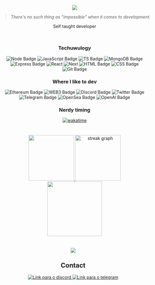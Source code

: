 #

<div align="center">
<section>
  <img src="https://profile-counter.glitch.me/%7BJayJayTech%7D/count.svg" />
</section>

> _There's no such thing as "impossible" when it comes to development._

</section>

  Self taught developer
<div style="display: flex; justify-content: center" align="center">

	
</div>

#

<section align="center">
</section>
<div style="justify-content: center" align="center">
  <div>
    <p style="text-align: center;">

### Techuwulogy

![Node Badge](https://img.shields.io/badge/-Node.js-339933?style=for-the-badge&logo=node.js&logoColor=white)
![JavaScript Badge](https://img.shields.io/badge/-JavaScript-FCC624?style=for-the-badge&logo=JavaScript&logoColor=323330)
![TS Badge](https://img.shields.io/badge/Typescript-007acc?style=for-the-badge&logo=typescript&logoColor=white)
![MongoDB Badge](https://img.shields.io/badge/MongoDB-0?style=for-the-badge&logo=MongoDB&logoColor=white)
![Express Badge](https://img.shields.io/badge/-Express.js-green?style=for-the-badge&logo=Express&logoColor=black)
![React](https://img.shields.io/badge/react-%2320232a.svg?style=for-the-badge&logo=react&logoColor=%2361DAFB)
![Next](https://img.shields.io/badge/nextJS-%2320232a.svg?style=for-the-badge&logo=next.js&logoColor=%2361DAFB)
![HTML Badge](https://img.shields.io/badge/-HTML-E34F26?style=for-the-badge&logo=html5&logoColor=white)
![CSS Badge](https://img.shields.io/badge/-CSS-1572B6?style=for-the-badge&logo=css3&logoColor=white)
![Git Badge](https://img.shields.io/badge/-Git-F05032?style=for-the-badge&logo=git&logoColor=white)

</p>
</div>

  <div>

  </div>

  <div>
    <p>

### Where I like to dev

![Ethereum Badge](https://img.shields.io/badge/ethereum-1572B6?style=for-the-badge&logo=ethereum)
![WEB3 Badge](https://img.shields.io/badge/WEB3-000?style=for-the-badge)
![Discord Badge](https://img.shields.io/badge/Discord-5865F2?style=for-the-badge&logo=discord&logoColor=white)
![Twitter Badge](https://img.shields.io/badge/Twitter-1DA1F2?style=for-the-badge&logo=twitter&logoColor=white)
![Telegram Badge](https://img.shields.io/badge/telegram-fff?style=for-the-badge&logo=telegram)
![OpenSea Badge](https://img.shields.io/badge/OpenSEA-fff?style=for-the-badge&logo=opensea)
![OpenAI Badge](https://img.shields.io/badge/-OpenAi-000?style=for-the-badge&logo=openai)

</p>

  </div>

</div>

### Nerdy timing

[![wakatime](https://wakatime.com/badge/user/c7a5e8d6-0c47-451a-affe-b7735e691e04.svg?style=for-the-badge)](https://wakatime.com/@c7a5e8d6-0c47-451a-affe-b7735e691e04)

#

<div align="center">

  <a href="https://github.com/JayJayTech">
  <img height="150em" src="https://github-readme-stats.vercel.app/api/top-langs/?username=JayJayTech&layout=compact&langs_count=7&theme=dark"/>
 <img src="https://streak-stats.demolab.com?user=JayJayTech&locale=en&mode=daily&theme=dark&hide_border=false&border_radius=5" height="150" alt="streak graph"  />
 </a>
</div>

<div align="center">
<img height="180em" src="https://github-readme-stats.vercel.app/api/wakatime?username=jvrl18&layout=compact&langs_count=8"/>

</div>

#
<div style="display: flex; justify-content: center" align="center">

<section style="margin-right: 10px;">

  <img src="https://lanyard.cnrad.dev/api/272371726329970688">

  <h2>Contact</h2>
  <a href="https://discord.com/users/272371726329970688" target="_blank">
    <img alt="Link para o discord" src="https://img.shields.io/badge/Discord-5865f2?style=for-the-badge&logo=discord&logoColor=white"/>
  </a>
  <a href="https://t.me/JAYBOT_0x" target="_blank">
        <img alt="Link para o telegram" src="https://img.shields.io/badge/Telegram-white?style=for-the-badge&logo=telegram&logoColor=black"/>
  </a>
</section>

</div>
